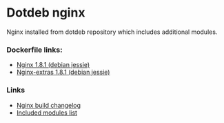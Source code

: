 # Dotdeb nginx
Nginx installed from dotdeb repository which includes additional modules.

### Dockerfile links:
- [Nginx 1.8.1 (debian jessie)](https://github.com/dbooom/docker-nginx-dotdeb/blob/master/Dockerfile-nginx)
- [Nginx-extras 1.8.1 (debian jessie)](https://github.com/dbooom/docker-nginx-dotdeb/blob/master/Dockerfile-nginx-extras)

### Links
- [Nginx build changelog](https://github.com/gplessis/dotdeb-nginx/blob/upstream/1.8.1/CHANGES)
- [Included modules list](https://docs.google.com/spreadsheets/d/1zvCb0xuI1gafUFvtr_RhYS4E8bnlk2sQzwjor4MrXEs)
